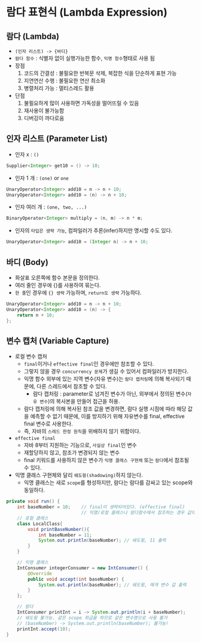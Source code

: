 # 람다 표현식 (Lambda Expression)

## 람다 (Lambda)
- `(인자 리스트) -> {바디}`
- `람다 함수` : 식별자 없이 실행가능한 함수, `익명 함수`형태로 사용 됨
- 장점
    1. 코드의 간결성 : 불필요한 반복문 삭제, 복잡한 식을 단순하게 표현 가능
    2. 지연연산 수행 : 불필요한 연산 최소화
    3. 병렬처리 가능 : 멀티스레드 활용
- 단점
    1. 불필요하게 많이 사용하면 가독성을 떨어뜨릴 수 있음
    2. 재사용이 불가능함
    3. 디버깅이 까다로움

## 인자 리스트 (Parameter List)
- 인자 x : `()`
```java 
Supplier<Integer> get10 = () -> 10;
```
- 인자 1 개 : `(one)` or `one` 
```java
UnaryOperator<Integer> add10 = n -> n + 10;
UnaryOperator<Integer> add10 = (n) -> n + 10;
```
- 인자 여러 개 : `(one, two, ...)`
```java
BinaryOperator<Integer> multiply = (n, m) -> n * m;
```
- 인자의 `타입은 생략 가능`, 컴파일러가 추론(infer)하지만 명시할 수도 있다.
```java
UnaryOperator<Integer> add10 = (Integer n) -> n + 10;
```

## 바디 (Body)
- 화살표 오른쪽에 함수 본문을 정의한다.
- 여러 줄인 경우에 {}를 사용하여 묶는다.
- `한 줄`인 경우에 `{} 생략` 가능하며, `return도 생략` 가능하다.
```java
UnaryOperator<Integer> add10 = n -> n + 10;
UnaryOperator<Integer> add10 = (n) -> {
    return n + 10;
};
```

## 변수 캡처 (Variable Capture)
- 로컬 변수 캡처
    - `final`이거나 `effective final`인 경우에만 참조할 수 있다.
    - 그렇지 않을 경우 `concurrency 문제`가 생길 수 있어서 컴파일러가 방지한다.
    - 익명 함수 외부에 있는 지역 변수(자유 변수)는 `람다 캡처링`에 의해 복사되기 때문에, 다른 스레드에서 참조할 수 있다.
        - 람다 캡처링 : parameter로 넘겨진 변수가 아닌, 외부에서 정의된 변수(`자유 변수`)의 복사본을 만들어 접근을 허용.
    - 람다 캡처링에 의해 복사된 참조 값을 변경하면, 람다 실행 시점에 따라 해당 값을 예측할 수 없기 때문에, 이를 방지하기 위해 자유변수를 final, effective final 변수로 사용한다.
    - 즉, 자바의 `스레드 한정 원칙`을 위배하지 않기 위함이다.
- `effective final`
    - 자바 8부터 지원하는 기능으로, `사실상 final`인 변수
    - 재할당하지 않고, 참조가 변경되지 않는 변수
    - final 키워드를 사용하지 않은 변수가 `익명 클래스 구현체` 또는 `람다`에서 참조될 수 있다.
- 익명 클래스 구현체와 달리 `쉐도윙(shadowing)`하지 않는다.
    - 익명 클래스는 새로 `scope`를 형성하지만, 람다는 람다를 감싸고 있는 scope와 동일하다.
```java
private void run() {
    int baseNumber = 10;    // final이 생략되어있다. (effective final)
                            // 익명/로컬 클래스나 람다함수에서 참조하는 경우 값이 변경되어서는 안되기 때문에 상수취급.
    // 로컬 클래스
    class LocalClass{
        void printBaseNumber(){
            int baseNumber = 11;
            System.out.println(baseNumber); // 쉐도윙, 11 출력
        }
    }

    // 익명 클래스
    IntConsumer integerConsumer = new IntConsumer() {
        @Override
        public void accept(int baseNumber) {
            System.out.println(baseNumber); // 쉐도윙, 매개 변수 값 출력
        }
    };

    // 람다
    IntConsumer printInt = i -> System.out.println(i + baseNumber);
    // 쉐도윙 불가능. 같은 scope 취급을 하므로 같은 변수명으로 사용 불가
    // (baseNumber) -> System.out.println(baseNumber); 불가능!
    printInt.accept(10);
}
```
